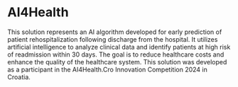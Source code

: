# AI4Health

This solution represents an AI algorithm developed for early prediction of patient rehospitalization following discharge from the hospital. It utilizes artificial intelligence to analyze clinical data and identify patients at high risk of readmission within 30 days. The goal is to reduce healthcare costs and enhance the quality of the healthcare system. This solution was developed as a participant in the AI4Health.Cro Innovation Competition 2024 in Croatia.

